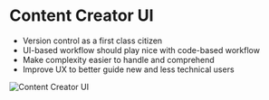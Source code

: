# Content Creator UI

- Version control as a first class citizen
- UI-based workflow should play nice with code-based workflow
- Make complexity easier to handle and comprehend
- Improve UX to better guide new and less technical users

![Content Creator UI](/assets/creator_ui_instructions.png)
